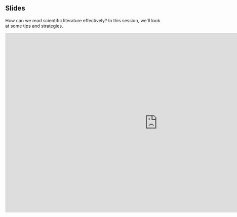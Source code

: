 ## Slides

How can we read scientific literature effectively? In this session, we'll look at some tips and strategies.

<iframe src="https://docs.google.com/presentation/d/e/2PACX-1vTKLuidW1cRJMOS03luAuFmzP5P921Kwx7rcJhDvxVlFTZJGjC5VnDybGQYrOcUZYceNSHFpqHbI6UN/embed?start=false&loop=false&delayms=60000" frameborder="0" width="960" height="569" allowfullscreen="true" mozallowfullscreen="true" webkitallowfullscreen="true"></iframe>